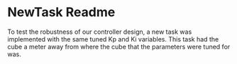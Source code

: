 # NewTask Readme
To test the robustness of our controller design, a new task was implemented with the same tuned Kp and Ki variables. This task had the cube a meter away from where the cube that the parameters were tuned for was. 